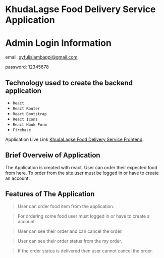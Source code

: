 # KhudaLagse Food Delivery Service Application

Admin Login Information
============================
email: syfulislambappi@gmail.com

password: 12345678
## Technology used to create the backend application
- `React`
- `React Router`
- `React Bootstrap`
- `React Icons`
- `React Hook Form`
- `Firebase`
  
Application Live Link [KhudaLagse Food Delivery Service Frontend](https://khuda-lagse-101.web.app/).

## Brief Overveiw of Application
The Application is created with react. User can order their expected food from here. To order from the site user must be logged in or have to create an account.

## Features of The Application
> User can order food item from the application.

> For ordering some food user must logged in or have to create a account.

> User can see their order and can cancel the order.

> User can see their order status from the my order.

> If the order status is delivered then user cannot cancel the order.
